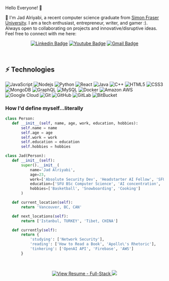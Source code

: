 Hello Everyone! 👋

📍 I'm Jad Alriyabi, a recent computer science graduate from [Simon Fraser University](https://www.sfu.ca/). I am a tech enthusiast, entrepreneur, writer, and gamer :). Always open to collaborating on projects and innovative/disruptive ideas. Feel free to connect with me here:
 
<div align="center">
  
  [![Linkedin Badge](https://img.shields.io/badge/-JadAlriyabi-blue?style=flat-square&logo=Linkedin&logoColor=white&link=https://www.linkedin.com/in/jadalriyabi/)](https://www.linkedin.com/in/jadalriyabi/)
  [![Youtube Badge](https://img.shields.io/badge/-jadalriyabi-03a57a?style=flat-square&label&logo=Medium&link=https://www.youtube.com/@jadalriyabi)](https://www.youtube.com/@jadalriyabi)
  [![Gmail Badge](https://img.shields.io/badge/-jad.alriyabi@gmail.com-c14438?style=flat-square&logo=Gmail&logoColor=white&link=mailto:jad.alriyabi@gmail.com)](mailto:jad.alriyabi@gmail.com)
</div>
<br>

## ⚡ Technologies
 ![JavaScript](https://img.shields.io/badge/-JavaScript-black?style=flat-square&logo=javascript)
 ![Nodejs](https://img.shields.io/badge/-Nodejs-black?style=flat-square&logo=Node.js)
 ![Python](https://img.shields.io/badge/-Python-black?style=flat-square&logo=Python)
 ![React](https://img.shields.io/badge/-React-black?style=flat-square&logo=react)
 ![Java](https://img.shields.io/badge/-java-E34A86?style=flat-square&logo=java)
 ![C++](https://img.shields.io/badge/-C++-00599C?style=flat-square&logo=c)
 ![HTML5](https://img.shields.io/badge/-HTML5-E34F26?style=flat-square&logo=html5&logoColor=white)
 ![CSS3](https://img.shields.io/badge/-CSS3-1572B6?style=flat-square&logo=css3)
 ![MongoDB](https://img.shields.io/badge/-MongoDB-black?style=flat-square&logo=mongodb)
 ![GraphQL](https://img.shields.io/badge/-GraphQL-E10098?style=flat-square&logo=graphql)
 ![MySQL](https://img.shields.io/badge/-MySQL-black?style=flat-square&logo=mysql)
 ![Docker](https://img.shields.io/badge/-Docker-black?style=flat-square&logo=docker)
 ![Amazon AWS](https://img.shields.io/badge/Amazon%20AWS-232F3E?style=flat-square&logo=amazon-aws)
 ![Google Cloud](https://img.shields.io/badge/Google%20Cloud-black?style=flat-square&logo=google-cloud)
 ![Git](https://img.shields.io/badge/-Git-black?style=flat-square&logo=git)
 ![GitHub](https://img.shields.io/badge/-GitHub-181717?style=flat-square&logo=github)
 ![GitLab](https://img.shields.io/badge/-GitLab-FCA121?style=flat-square&logo=gitlab)
 ![BitBucket](https://img.shields.io/badge/-BitBucket-darkblue?style=flat-square&logo=bitbucket)



<h3>How I'd define myself...literally</h3>

 ```python
class Person:
    def __init__(self, name, age, work, education, hobbies):
        self.name = name
        self.age = age
        self.work = work
        self.education = education
        self.hobbies = hobbies

class Jad(Person):
    def __init__(self):
        super().__init__(
            name='Jad Alriyabi',
            age=23,
            work=['Absolute Security Dev', 'Headstarter AI Fellow', 'SFU', 'Alriyabi Trading'],
            education=['SFU BSc Computer Science', 'AI concentration', 'Business Minor', 'CSM®', 'AWS Cloud Practitioner'],
            hobbies=['Basketball', 'Snowboarding', 'Cooking']
        )

    def current_location(self):
        return 'Vancouver, BC, CAN'

    def next_locations(self):
        return ['Istanbul, TURKEY', 'Tibet, CHINA']

    def currently(self):
        return {
            'studying': ['Network Security'],
            'reading': ['How to Read a Book', 'Apollo\'s Rhetoric'],
            'tinkering': ['OpenAI API', 'Firebase', 'AWS']
        }

 ```
 
<br>


<p align="center">
  <a href="https://github.com/Jadalriyabi/Personal-Website/blob/main/Jad%20Alriyabi%20Resume.pdf">
    <img src="https://img.shields.io/badge/View_Resume-Full--Stack-blue?style=flat" alt="View Resume - Full-Stack"/>
  </a>
  <img src="https://komarev.com/ghpvc/?username=JadAlriyabi" onerror="this.style.display='none'"/>
</p>
